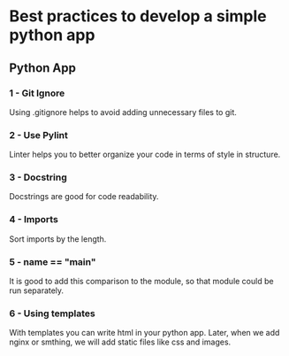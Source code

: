 # Best practices to develop a simple python app
## Python App
### 1 - Git Ignore
Using .gitignore helps to avoid adding unnecessary files to git.
### 2 - Use Pylint
Linter helps you to better organize your code in terms of style in structure.
### 3 - Docstring
Docstrings are good for code readability.
### 4 - Imports
Sort imports by the length.
### 5 - __name__ == "__main__"
It is good to add this comparison to the module, so that module could be run separately. 
### 6 - Using templates
With templates you can write html in your python app. Later, when we add nginx or smthing, we will add static files like css and images.

